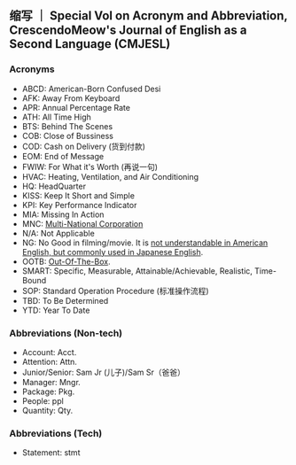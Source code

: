 ## 缩写 ｜ Special Vol on Acronym and Abbreviation, CrescendoMeow's Journal of English as a Second Language (CMJESL)

### Acronyms
- ABCD: American-Born Confused Desi
- AFK: Away From Keyboard
- APR: Annual Percentage Rate
- ATH: All Time High
- BTS: Behind The Scenes
- COB: Close of Bussiness
- COD: Cash on Delivery (货到付款)
- EOM: End of Message
- FWIW: For What it's Worth (再说一句)
- HVAC: Heating, Ventilation, and Air Conditioning
- HQ: HeadQuarter
- KISS: Keep It Short and Simple
- KPI: Key Performance Indicator
- MIA: Missing In Action
- MNC: [Multi-National Corporation](https://www.investopedia.com/terms/m/multinationalcorporation.asp)
- N/A: Not Applicable
- NG: No Good in filming/movie. It is [not understandable in American English, but commonly used in Japanese English](https://ell.stackexchange.com/questions/147040/is-ng-no-good-correct-english).
- OOTB: [Out-Of-The-Box](https://en.wikipedia.org/wiki/Out_of_the_box_(feature)).
- SMART: Specific, Measurable, Attainable/Achievable, Realistic, Time-Bound
- SOP: Standard Operation Procedure (标准操作流程)
- TBD: To Be Determined
- YTD: Year To Date

### Abbreviations (Non-tech)
- Account: Acct.
- Attention: Attn.
- Junior/Senior: Sam Jr (儿子)/Sam Sr（爸爸）
- Manager: Mngr.
- Package: Pkg.
- People: ppl
- Quantity: Qty.

### Abbreviations (Tech)
- Statement: stmt
